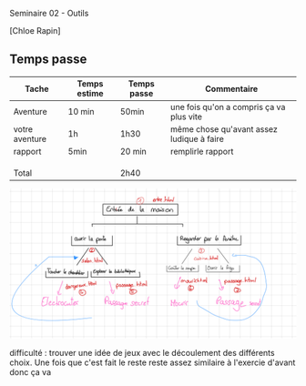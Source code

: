  Seminaire 02 - Outils

[Chloe Rapin]

## Temps passe

| Tache        | Temps estime | Temps passe | Commentaire     |
| ------------ | -----------  | ------------| -----------------|
|     Aventure |    10 min    | 50min       |  une fois qu'on a compris ça va plus vite  |
|votre aventure |      1h     | 1h30        | même chose qu'avant assez ludique à faire|
|    rapport   |       5min    | 20 min     | remplirle rapport
|              |               | 
|              |               | 
|              |               | 
| Total           |            |    2h40   |
![Alt text](IMG_EDE240AEB447-1-1.jpeg)

difficulté : trouver une idée de jeux avec le découlement des différents choix. Une fois que c'est fait le reste reste assez similaire à l'exercie d'avant donc ça va